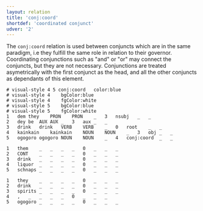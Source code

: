 ```yaml
---
layout: relation
title: 'conj:coord'
shortdef: 'coordinated conjunct'
udver: '2'
---
```


The `conj:coord` relation is used between conjuncts which are in the same paradigm, i.e they fulfill the same role in relation to their governor. Coordinating conjunctions such as "and" or "or" may connect the conjuncts, but they are not necessary. Conjunctions are treated asymetrically with the first conjunct as the head, and all the other conjuncts as dependants of this element.


~~~ conllu
# visual-style 4 5 conj:coord	color:blue
# visual-style 4	bgColor:blue
# visual-style 4	fgColor:white
# visual-style 5	bgColor:blue
# visual-style 5	fgColor:white
1	dem	they	PRON	PRON	_	3	nsubj	_	_
2	dey	be	AUX	AUX	_	3	aux	_	_
3	drink	drink	VERB	VERB	_	0	root	_	_
4	kainkain	kainkain	NOUN	NOUN	_	3	obj	_	_
5	ogogoro	ogogoro	NOUN	NOUN	_	4	conj:coord	_	_

1	them	_	_	_	_	0	_	_	_
2	CONT	_	_	_	_	0	_	_	_
3	drink	_	_	_	_	0	_	_	_
4	liquor	_	_	_	_	0	_	_	_
5	schnaps	_	_	_	_	0	_	_	_

1	they	_	_	_	_	0	_	_	_
2	drink	_	_	_	_	0	_	_	_
3	spirits	_	_	_	_	0	_	_	_
4	,	_	_	_	_	0	_	_	_
5	ogogoro	_	_	_	_	0	_	_	_
~~~
